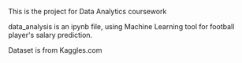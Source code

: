 This is the project for Data Analytics coursework

data_analysis is an ipynb file, using Machine Learning tool for football player's salary prediction.

Dataset is from Kaggles.com
